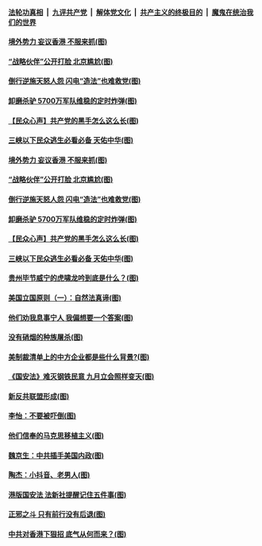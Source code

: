 ####  [法轮功真相](../../../../basic/blob/master/README.md?t=07041331) &nbsp;|&nbsp; [九评共产党](../../../../9ping.md/blob/master/README.md?t=07041331) &nbsp;|&nbsp; [解体党文化](../../../../jtdwh.md/blob/master/README.md?t=07041331)  &nbsp;|&nbsp; [共产主义的终极目的](../../../../gczydzjmd.md/blob/master/README.md?t=07041331) &nbsp;|&nbsp; [魔鬼在统治我们的世界](../../../../mgztzwmdsj.md/blob/master/README.md?t=07041331) 

#### [境外势力 妄议香港 不服来抓(图)](../pages/p4/938616.md?t=07041331) 

#### [“战略伙伴”公开打脸 北京尴尬(图)](../pages/p4/938610.md?t=07041331) 

#### [倒行逆施天怒人怨 闪电“造法”也难救党(图)](../pages/p4/938609.md?t=07041331) 

#### [卸磨杀驴 5700万军队维稳的定时炸弹(图)](../pages/p4/938607.md?t=07041331) 

#### [【民众心声】共产党的黑手怎么这么长(图)](../pages/p4/938456.md?t=07041331) 

#### [三峡以下民众逃生必看必备 天佑中华(图)](../pages/p4/938593.md?t=07041331) 

#### [境外势力 妄议香港 不服来抓(图)](../pages/p4/938616.md?t=07041331) 

#### [“战略伙伴”公开打脸 北京尴尬(图)](../pages/p4/938610.md?t=07041331) 

#### [倒行逆施天怒人怨 闪电“造法”也难救党(图)](../pages/p4/938609.md?t=07041331) 

#### [卸磨杀驴 5700万军队维稳的定时炸弹(图)](../pages/p4/938607.md?t=07041331) 

#### [【民众心声】共产党的黑手怎么这么长(图)](../pages/p4/938456.md?t=07041331) 

#### [三峡以下民众逃生必看必备 天佑中华(图)](../pages/p4/938593.md?t=07041331) 

#### [贵州毕节威宁的虎啸龙吟到底是什么？(图)](../pages/p4/938596.md?t=07041331) 

#### [美国立国原则（一）：自然法真谛(图)](../pages/p4/938484.md?t=07041331) 

#### [他们劝我息事宁人 我偏想要一个答案(图)](../pages/p4/938491.md?t=07041331) 

#### [没有硝烟的种族屠杀(图)](../pages/p4/938489.md?t=07041331) 

#### [美制裁清单上的中方企业都是些什么背景?(图)](../pages/p4/938486.md?t=07041331) 

#### [《国安法》难灭钢铁民意 九月立会照样变天(图)](../pages/p4/938485.md?t=07041331) 

#### [新反共联盟形成(图)](../pages/p4/938480.md?t=07041331) 

#### [李怡：不要被吓倒(图)](../pages/p4/938488.md?t=07041331) 

#### [他们信奉的马克思移植主义(图)](../pages/p4/938413.md?t=07041331) 

#### [魏京生：中共插手美国内政(图)](../pages/p4/938409.md?t=07041331) 

#### [陶杰：小抖音、老男人(图)](../pages/p4/938404.md?t=07041331) 

#### [港版国安法 法新社提醒记住五件事(图)](../pages/p4/938401.md?t=07041331) 

#### [正邪之斗 只有前行没有后退(图)](../pages/p4/938399.md?t=07041331) 

#### [中共对香港下狠招 底气从何而来？(图)](../pages/p4/938397.md?t=07041331) 

